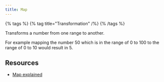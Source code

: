 ```yaml
---
title: Map
---
```


{% tags %}
{% tag title="Transformation" /%}
{% /tags %}

Transforms a number from one range to another.

For example mapping the number 50 which is in the range of 0 to 100 to the range of 0 to 10 would result in 5.

## Resources

- [Map explained](https://www.youtube.com/watch?v=nicMAoW6u1g)
